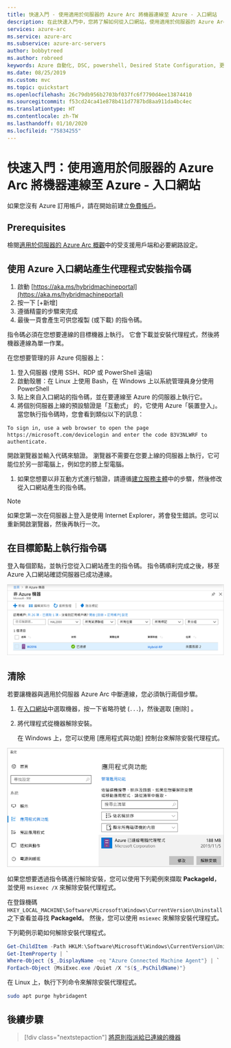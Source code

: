 ```yaml
---
title: 快速入門 - 使用適用於伺服器的 Azure Arc 將機器連線至 Azure - 入口網站
description: 在此快速入門中，您將了解如何從入口網站，使用適用於伺服器的 Azure Arc 將機器連線至 Azure
services: azure-arc
ms.service: azure-arc
ms.subservice: azure-arc-servers
author: bobbytreed
ms.author: robreed
keywords: Azure 自動化, DSC, powershell, Desired State Configuration, 更新管理, 變更追蹤, 清查, Runbook, python, 圖形化, 混合式, 上線
ms.date: 08/25/2019
ms.custom: mvc
ms.topic: quickstart
ms.openlocfilehash: 26c79db956b2703bf037fc6f7790d4ee13874410
ms.sourcegitcommit: f53cd24ca41e878b411d7787bd8aa911da4bc4ec
ms.translationtype: HT
ms.contentlocale: zh-TW
ms.lasthandoff: 01/10/2020
ms.locfileid: "75834255"
---
```

# <a name="quickstart-connect-machines-to-azure-using-azure-arc-for-servers---portal"></a>快速入門：使用適用於伺服器的 Azure Arc 將機器連線至 Azure - 入口網站

如果您沒有 Azure 訂用帳戶，請在開始前建立[免費帳戶](https://azure.microsoft.com/free/?WT.mc_id=A261C142F)。

## <a name="prerequisites"></a>Prerequisites

檢閱[適用於伺服器的 Azure Arc 概觀](overview.md)中的受支援用戶端和必要網路設定。

## <a name="generate-the-agent-install-script-using-the-azure-portal"></a>使用 Azure 入口網站產生代理程式安裝指令碼

1. 啟動 [https://aka.ms/hybridmachineportal](https://aka.ms/hybridmachineportal)
1. 按一下 [+新增] 
1. 遵循精靈的步驟來完成
1. 最後一頁會產生可供您複製 (或下載) 的指令碼。

指令碼必須在您想要連線的目標機器上執行。 它會下載並安裝代理程式，然後將機器連線為單一作業。

在您想要管理的非 Azure 伺服器上：

1. 登入伺服器 (使用 SSH、RDP 或 PowerShell 遠端)
1. 啟動殼層：在 Linux 上使用 Bash，在 Windows 上以系統管理員身分使用 PowerShell
1. 貼上來自入口網站的指令碼，並在要連線至 Azure 的伺服器上執行它。
1. 將個別伺服器上線的預設驗證是「互動式」  的，它使用 Azure「裝置登入」。 當您執行指令碼時，您會看到類似以下的訊息：

  ```none
  To sign in, use a web browser to open the page https://microsoft.com/devicelogin and enter the code B3V3NLWRF to authenticate.
  ```
  
   開啟瀏覽器並輸入代碼來驗證。 瀏覽器不需要在您要上線的伺服器上執行，它可能位於另一部電腦上，例如您的膝上型電腦。

1. 如果您想要以非互動方式進行驗證，請遵循[建立服務主體](quickstart-onboard-powershell.md#create-a-service-principal-for-onboarding-at-scale)中的步驟，然後修改從入口網站產生的指令碼。

> [!NOTE]
> 如果您第一次在伺服器上登入是使用 Internet Explorer，將會發生錯誤。您可以重新開啟瀏覽器，然後再執行一次。

## <a name="execute-the-script-on-target-nodes"></a>在目標節點上執行指令碼

登入每個節點，並執行您從入口網站產生的指令碼。 指令碼順利完成之後，移至 Azure 入口網站確認伺服器已成功連線。

![上線成功](./media/quickstart-onboard/arc-for-servers-successful-onboard.png)

## <a name="clean-up"></a>清除

若要讓機器與適用於伺服器 Azure Arc 中斷連線，您必須執行兩個步驟。

1. 在[入口網站](https://aka.ms/hybridmachineportal)中選取機器，按一下省略符號 (`...`)，然後選取 [刪除]  。
1. 將代理程式從機器解除安裝。

   在 Windows 上，您可以使用 [應用程式與功能] 控制台來解除安裝代理程式。
  
  ![應用程式與功能](./media/quickstart-onboard/apps-and-features.png)

   如果您想要透過指令碼進行解除安裝，您可以使用下列範例來擷取 **PackageId**，並使用 `msiexec /X` 來解除安裝代理程式。

   在登錄機碼 `HKEY_LOCAL_MACHINE\Software\Microsoft\Windows\CurrentVersion\Uninstall`之下查看並尋找 **PackageId**。 然後，您可以使用 `msiexec` 來解除安裝代理程式。

   下列範例示範如何解除安裝代理程式。

   ```powershell
   Get-ChildItem -Path HKLM:\Software\Microsoft\Windows\CurrentVersion\Uninstall | `
   Get-ItemProperty | `
   Where-Object {$_.DisplayName -eq "Azure Connected Machine Agent"} | `
   ForEach-Object {MsiExec.exe /Quiet /X "$($_.PsChildName)"}
   ```

   在 Linux 上，執行下列命令來解除安裝代理程式。

   ```bash
   sudo apt purge hybridagent
   ```

## <a name="next-steps"></a>後續步驟

> [!div class="nextstepaction"]
> [將原則指派給已連線的機器](../../governance/policy/assign-policy-portal.md)

